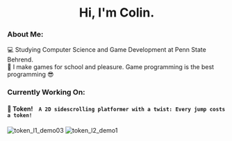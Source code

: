 <h1 align = "center"> Hi, I'm Colin. </h1>

### About Me:
:computer: Studying Computer Science and Game Development at Penn State Behrend. <br>
:space_invader: I make games for school and pleasure. Game programming is the best programming :sunglasses: <br>

### Currently Working On:


#### :dvd: Token! &nbsp;&nbsp; ``` A 2D sidescrolling platformer with a twist: Every jump costs a token! ```

![token_l1_demo03](https://user-images.githubusercontent.com/80341037/153512028-8a246f09-006a-4502-8784-21e23f3ebb27.gif)
![token_l2_demo1](https://user-images.githubusercontent.com/80341037/153533791-c9d89bb4-b446-49a7-8e66-b6901f166d28.gif)


